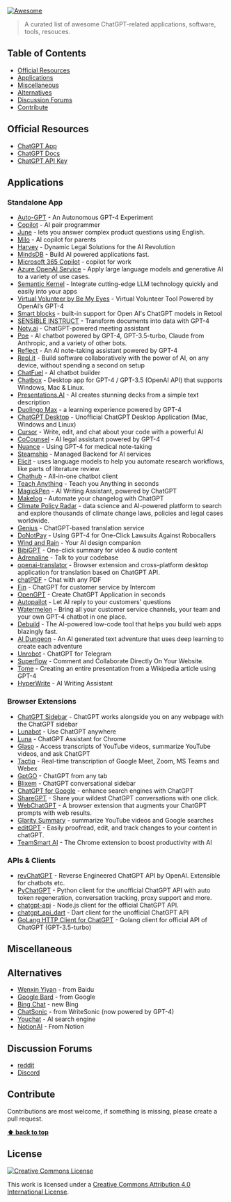 [![Awesome](https://cdn.rawgit.com/sindresorhus/awesome/d7305f38d29fed78fa85652e3a63e154dd8e8829/media/badge.svg)](https://github.com/sindresorhus/awesome)

> A curated list of awesome ChatGPT-related applications, software, tools, resouces.

## Table of Contents

- [Official Resources](#official-resources)
- [Applications](#applications)
- [Miscellaneous](#miscellaneous)
- [Alternatives](#alternatives)
- [Discussion Forums](#discussion-forums)
- [Contribute](#contribute)

## Official Resources

- [ChatGPT App](https://chat.openai.com/)
- [ChatGPT Docs](https://platform.openai.com/docs/)
- [ChatGPT API Key](https://platform.openai.com/account/api-keys)

## Applications

### Standalone App

- [Auto-GPT](https://github.com/Torantulino/Auto-GPT) - An Autonomous GPT-4 Experiment
- [Copilot](https://github.com/features/copilot/) - AI pair programmer
- [June](https://www.june.so/ai) - lets you answer complex product questions using English.
- [Milo](https://www.joinmilo.com/) - AI copilot for parents
- [Harvey](https://www.harvey.ai/) - Dynamic Legal Solutions for the AI Revolution
- [MindsDB](https://mindsdb.com/) - Build AI powered applications fast.
- [Microsoft 365 Copilot](https://blogs.microsoft.com/blog/2023/03/16/introducing-microsoft-365-copilot-your-copilot-for-work/) - copilot for work
- [Azure OpenAI Service](https://azure.microsoft.com/en-us/products/cognitive-services/openai-service/) - Apply large language models and generative AI to a variety of use cases.
- [Semantic Kernel](https://github.com/microsoft/semantic-kernel) - Integrate cutting-edge LLM technology quickly and easily into your apps
- [Virtual Volunteer by Be My Eyes](https://www.bemyeyes.com/) - Virtual Volunteer Tool Powered by OpenAI’s GPT-4
- [Smart blocks](https://docs.retool.com/docs/retool-workflows-blocks?ref=retool.com#smart) - built-in support for Open AI's ChatGPT models in Retool
- [SENSIBLE INSTRUCT](https://app.sensible.so/instruct/) - Transform documents into data with GPT-4
- [Noty.ai](https://noty.ai/) - ChatGPT-powered meeting assistant
- [Poe](https://poe.com/) - AI chatbot powered by GPT-4, GPT-3.5-turbo, Claude from Anthropic, and a variety of other bots.
- [Reflect](https://reflect.app/) - An AI note-taking assistant powered by GPT-4
- [Repl.it](https://replit.com/) - Build software collaboratively with the power of AI, on any device, without spending a second on setup
- [ChatFuel](https://chatfuel.com/ai) - AI chatbot builder
- [Chatbox](https://github.com/Bin-Huang/chatbox) - Desktop app for GPT-4 / GPT-3.5 (OpenAI API) that supports Windows, Mac & Linux.
- [Presentations.AI](https://www.presentations.ai/) - AI creates stunning decks from a simple text description
- [Duolingo Max](https://blog.duolingo.com/duolingo-max/) - a learning experience powered by GPT-4
- [ChatGPT Desktop](https://github.com/lencx/ChatGPT) - Unofficial ChatGPT Desktop Application (Mac, Windows and Linux)
- [Cursor](https://www.cursor.so/) - Write, edit, and chat about your code with a powerful AI
- [CoCounsel](https://casetext.com/) - AI legal assistant powered by GPT-4
- [Nuance](https://www.nuance.com/index.html) - Using GPT-4 for medical note-taking
- [Steamship](https://www.steamship.com/) - Managed Backend for AI services
- [Elicit](https://elicit.org/) - uses language models to help you automate research workflows, like parts of literature review.
- [Chathub](https://github.com/chathub-dev/chathub) - All-in-one chatbot client
- [Teach Anything](https://www.teach-anything.com/) - Teach you Anything in seconds
- [MagickPen](https://magickpen.com/) - AI Writing Assistant, powered by ChatGPT
- [Makelog](https://www.makelog.com/gpt3) - Automate your changelog
  with ChatGPT
- [Climate Policy Radar](https://climatepolicyradar.org/) - data science and AI-powered platform to search and explore thousands of climate change laws, policies and legal cases worldwide.
- [Genius](https://fsys.app/) - ChatGPT-based translation service
- [DoNotPay](https://donotpay.com/) - Using GPT-4 for One-Click Lawsuits Against Robocallers
- [Wind and Rain](https://www.genius.design/) - Your AI design companion
- [BibiGPT](https://github.com/JimmyLv/BibiGPT) - One-click summary for video & audio content
- [Adrenaline](https://github.com/shobrook/adrenaline/) - Talk to your codebase
- [openai-translator](https://github.com/yetone/openai-translator) - Browser extension and cross-platform desktop application for translation based on ChatGPT API.
- [chatPDF](https://www.chatpdf.com/) - Chat with any PDF
- [Fin](https://www.intercom.com/ai-bot) - ChatGPT for customer service by Intercom
- [OpenGPT](https://open-gpt.app/en) - Create ChatGPT Application in seconds
- [Autopailot](https://www.autopailot.com/) - Let AI reply to your customers' questions
- [Watermelon](https://watermelon.co/) - Bring all your customer service channels, your team and your own GPT-4 chatbot in one place.
- [Debuild](https://debuild.app/) - The AI-powered low-code tool that helps you build web apps blazingly fast.
- [AI Dungeon](https://play.aidungeon.io/) - An AI generated text adventure that uses deep learning to create each adventure
- [Unrobot](https://t.me/unrobot) - ChatGPT for Telegram
- [Superflow](https://www.usesuperflow.com/) - Comment and Collaborate Directly On Your Website.
- [Tome](https://beta.tome.app/) - Creating an entire presentation from a Wikipedia article using GPT-4
- [HyperWrite](https://hyperwriteai.com/) - AI Writing Assistant

### Browser Extensions

- [ChatGPT Sidebar](https://chatgpt-sidebar.com/) - ChatGPT works alongside you on any webpage with the ChatGPT sidebar
- [Lunabot](https://lunabot.ai/en/) - Use ChatGPT anywhere
- [Luna](https://chrome.google.com/webstore/detail/luna-chatgpt-for-your-bro/bignkmclhhmhagjojehblmmaifljphfe) - ChatGPT Assistant for Chrome
- [Glasp](https://chrome.google.com/webstore/detail/chatgpt-chrome-extension/cdjifpfganmhoojfclednjdnnpooaojb) - Access transcripts of YouTube videos, summarize YouTube videos, and ask ChatGPT
- [Tactiq](https://tactiq.io/) - Real-time transcription of Google Meet, Zoom, MS Teams and Webex
- [GptGO](https://chrome.google.com/webstore/detail/gptgo-chatgpt-from-any-ta/oeekolihnpojdigebjbhnkhbepjdoidi) - ChatGPT from any tab
- [Blixem](https://chrome.google.com/webstore/detail/blixem-chatgpt-conversati/igcbaeppnhkchlkjlfeohlappemagalm) - ChatGPT conversational sidebar
- [ChatGPT for Google](https://github.com/wong2/chatgpt-google-extension) - enhance search engines with ChatGPT
- [ShareGPT](https://sharegpt.com/) - Share your wildest ChatGPT conversations with one click.
- [WebChatGPT](https://github.com/qunash/chatgpt-advanced) - A browser extension that augments your ChatGPT prompts with web results.
- [Glarity Summary](https://glarity.app/) - summarize YouTube videos and Google searches
- [editGPT](https://www.editgpt.app/) - Easily proofread, edit, and track changes to your content in chatGPT.
- [TeamSmart AI](https://www.teamsmart.ai/) - The Chrome extension to boost productivity with AI

### APIs & Clients

- [revChatGPT](https://github.com/acheong08/ChatGPT) - Reverse Engineered ChatGPT API by OpenAI. Extensible for chatbots etc.
- [PyChatGPT](https://github.com/rawandahmad698/PyChatGPT) - Python client for the unofficial ChatGPT API with auto token regeneration, conversation tracking, proxy support and more.
- [chatgpt-api](https://github.com/transitive-bullshit/chatgpt-api) - Node.js client for the official ChatGPT API.
- [chatgpt_api_dart](https://github.com/MisterJimson/chatgpt_api_dart) - Dart client for the unofficial ChatGPT API
- [GoLang HTTP Client for ChatGPT](https://github.com/AlmazDelDiablo/gpt3-5-turbo-go) - Golang client for official API of ChatGPT (GPT-3.5-turbo)

## Miscellaneous

## Alternatives

- [Wenxin Yiyan](https://t.me/unrobot) - from Baidu
- [Google Bard](https://bard.google.com/) - from Google
- [Bing Chat](https://www.bing.com/new) - new Bing
- [ChatSonic](https://writesonic.com/chat) - from WriteSonic (now powered by GPT-4)
- [Youchat](https://you.com/) - AI search engine
- [NotionAI](https://www.notion.so/product/ai) - From Notion

## Discussion Forums

- [reddit](https://www.reddit.com/r/ChatGPT/)
- [Discord](https://discord.com/invite/openai)

## Contribute

Contributions are most welcome, if something is missing, please create a pull request.

**[⬆ back to top](#table-of-contents)**

## License

[![Creative Commons License](http://i.creativecommons.org/l/by/4.0/88x31.png)](https://creativecommons.org/licenses/by/4.0/)

This work is licensed under a [Creative Commons Attribution 4.0 International License](http://creativecommons.org/licenses/by/4.0/).
